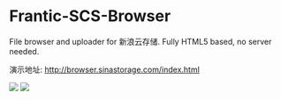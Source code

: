 Frantic-SCS-Browser
===================

File browser and uploader for 新浪云存储. Fully HTML5 based, no server needed.

演示地址: http://browser.sinastorage.com/index.html

![](http://browser.sinastorage.com/snapshot/login.png)
![](http://browser.sinastorage.com/snapshot/files.png)
